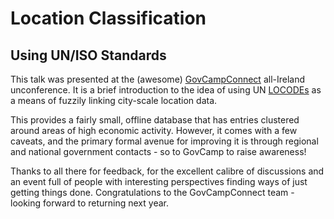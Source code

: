 # Location Classification

## Using UN/ISO Standards

This talk was presented at the (awesome) <a href='https://www.govcampconnect.org/'>GovCampConnect</a>
all-Ireland unconference. It is a brief introduction to the idea of using
UN <a href='http://www.unece.org/cefact/locode/welcome.html'>LOCODEs</a> as a means of fuzzily linking
city-scale location data.

This provides a fairly small, offline database that has entries clustered around areas of high economic
activity. However, it comes with a few caveats, and the primary formal avenue for improving it is through
regional and national government contacts - so to GovCamp to raise awareness!

Thanks to all there for feedback, for the excellent calibre of discussions and an event full of people
with interesting perspectives finding ways of just getting things done. Congratulations to the GovCampConnect
team - looking forward to returning next year.
